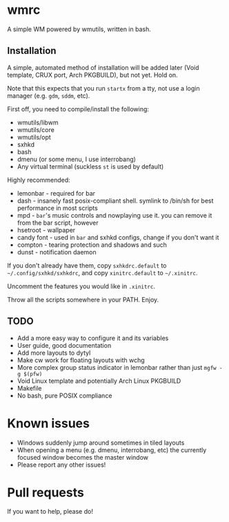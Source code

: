 # wmrc

A simple WM powered by wmutils, written in bash.

## Installation

A simple, automated method of installation will be added later (Void template, CRUX port, Arch PKGBUILD), but not yet. Hold on.

Note that this expects that you run `startx` from a tty, not use a login manager (e.g. `gdm`, `sddm`, etc). 

First off,  you need to compile/install the following:

* wmutils/libwm
* wmutils/core
* wmutils/opt
* sxhkd
* bash
* dmenu (or some menu, I use interrobang)
* Any virtual terminal (suckless `st` is used by default)

Highly recommended:

* lemonbar - required for bar
* dash - insanely fast posix-compliant shell. symlink to /bin/sh for best performance in most scripts
* mpd - `bar`'s music controls and nowplaying use it. you can remove it from the bar script, however
* hsetroot - wallpaper
* candy font - used in `bar` and sxhkd configs, change if you don't want it
* compton - tearing protection and shadows and such
* dunst - notification daemon

If you don't already have them, copy `sxhkdrc.default` to `~/.config/sxhkd/sxhkdrc`, and copy `xinitrc.default` to `~/.xinitrc`.

Uncomment the features you would like in `.xinitrc`.

Throw all the scripts somewhere in your PATH. Enjoy.

## TODO

* Add a more easy way to configure it and its variables
* User guide, good documentation
* Add more layouts to dytyl
* Make cw work for floating layouts with wchg
* More complex group status indicator in lemonbar rather than just `mgfw -g $(pfw)`
* Void Linux template and potentially Arch Linux PKGBUILD
* Makefile
* No bash, pure POSIX compliance

# Known issues

* Windows suddenly jump around sometimes in tiled layouts
* When opening a menu (e.g. dmenu, interrobang, etc) the currently focused window becomes the master window
* Please report any other issues! 

# Pull requests

If you want to help, please do!
